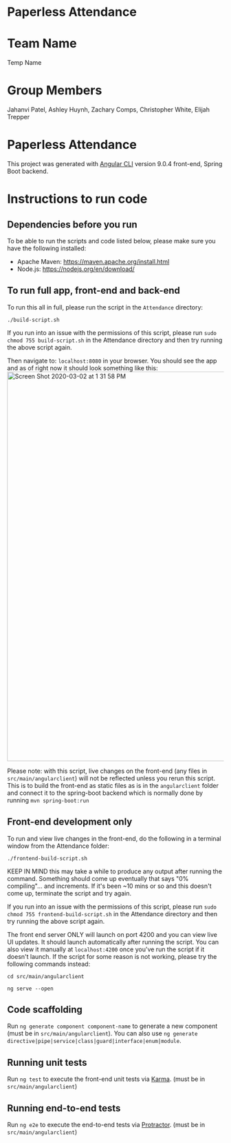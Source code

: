 # Paperless Attendance

# Team Name
Temp Name

# Group Members
Jahanvi Patel, Ashley Huynh, Zachary Comps, Christopher White, Elijah Trepper

# Paperless Attendance

This project was generated with [Angular CLI](https://github.com/angular/angular-cli) version 9.0.4 front-end, Spring Boot backend.

# Instructions to run code
## Dependencies before you run
To be able to run the scripts and code listed below, please make sure you have the following installed:
* Apache Maven: https://maven.apache.org/install.html
* Node.js: https://nodejs.org/en/download/

## To run full app, front-end and back-end

To run this all in full, please run the script in the `Attendance` directory: 

`./build-script.sh`

If you run into an issue with the permissions of this script, please run `sudo chmod 755 build-script.sh` in the Attendance directory and then try running the above script again.

Then navigate to: `localhost:8080` in your browser. You should see the app and as of right now it should look something like this:
<img width="904" alt="Screen Shot 2020-03-02 at 1 31 58 PM" src="https://user-images.githubusercontent.com/60479090/75705991-75cf8d00-5c8a-11ea-846e-7bb6d83abbd8.png">

Please note: with this script, live changes on the front-end (any files in `src/main/angularclient`) will not be reflected unless you rerun this script. This is to build the front-end as static files as is in the `angularclient` folder and connect it to the spring-boot backend which is normally done by running `mvn spring-boot:run`

## Front-end development only

To run and view live changes in the front-end, do the following in a terminal window from the Attendance folder:

`./frontend-build-script.sh`

KEEP IN MIND this may take a while to produce any output after running the command. Something should come up eventually that says "0% compiling"... and increments. If it's been ~10 mins or so and this doesn't come up, terminate the script and try again.

If you run into an issue with the permissions of this script, please run `sudo chmod 755 frontend-build-script.sh` in the Attendance directory and then try running the above script again.

The front end server ONLY will launch on port 4200 and you can view live UI updates. It should launch automatically after running the script. You can also view it manually at `localhost:4200` once you've run the script if it doesn't launch. If the script for some reason is not working, please try the following commands instead:

`cd src/main/angularclient`

`ng serve --open`

## Code scaffolding

Run `ng generate component component-name` to generate a new component (must be in `src/main/angularclient`). You can also use `ng generate directive|pipe|service|class|guard|interface|enum|module`.

## Running unit tests

Run `ng test` to execute the front-end unit tests via [Karma](https://karma-runner.github.io). (must be in `src/main/angularclient`)

## Running end-to-end tests

Run `ng e2e` to execute the end-to-end tests via [Protractor](http://www.protractortest.org/). (must be in `src/main/angularclient`)
